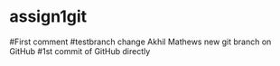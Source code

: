 # assign1git
#First comment
#testbranch change
Akhil Mathews
new git branch on GitHub
#1st commit of GitHub directly
